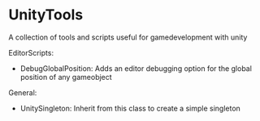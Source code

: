 # UnityTools
A collection of tools and scripts useful for gamedevelopment with unity

EditorScripts:
- DebugGlobalPosition: Adds an editor debugging option for the global position of any gameobject

General:
- UnitySingleton: Inherit from this class to create a simple singleton

